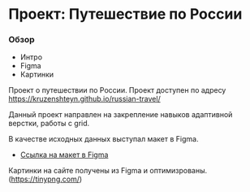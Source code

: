 # Проект: Путешествие по России

### Обзор

- Интро
- Figma
- Картинки

Проект о путешествии по России.
Проект доступен по адресу https://kruzenshteyn.github.io/russian-travel/

Данный проект направлен на закрепление навыков адаптивной верстки, работы с grid.

В качестве исходных данных выступал макет в Figma.

- [Ссылка на макет в Figma](https://www.figma.com/file/5S2WSbEFL6awjVWJ0NWL8Q/Sprint-3_-Russia-_-desktop-mobile?node-id=28503%3A0)

Картинки на сайте получены из Figma и оптимизрованы. (https://tinypng.com/)


